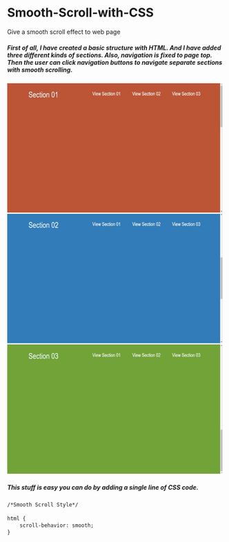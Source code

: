 # Smooth-Scroll-with-CSS
Give a smooth scroll effect to web page

##### First of all, I have created a basic structure with HTML. And I have added three different kinds of sections. Also, navigation is fixed to page top. Then the user can click navigation buttons to navigate separate sections with smooth scrolling.

<img src="img/screenshot_a.JPG" width="500" height="300">
<img src="img/screenshot_b.JPG" width="500" height="300">
<img src="img/screenshot_c.JPG" width="500" height="300">


##### This stuff is easy you can do by adding a single line of CSS code.

```
/*Smooth Scroll Style*/

html {
    scroll-behavior: smooth;
}

```


